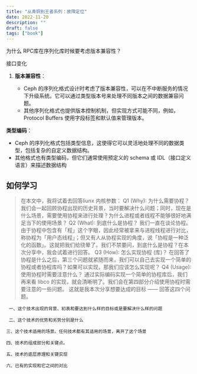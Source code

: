 ```yaml
---
title: "从青铜到王者系列：故障定位"
date: 2022-11-20
description: ""
draft: false
tags: ["book"]
---
```


为什么 RPC库在序列化库时候要考虑版本兼容性？

接口变化





1. **版本兼容性**：
    
    - Ceph 的序列化格式设计时考虑了版本兼容性，可以在不中断服务的情况下升级系统。它可以通过类型版本号来处理不同版本之间的数据兼容问题。
    - 其他序列化格式也提供版本控制机制，但实现方式可能不同，例如，Protocol Buffers 使用字段标签和默认值来管理版本。

**类型编码**：

- Ceph 的序列化格式包括类型信息，这使得它可以灵活地处理不同的数据类型，包括复杂的自定义数据结构。
- 其他格式也有类型编码，但它们通常使用预定义的 schema 或 IDL（接口定义语言）来描述数据结构


## 如何学习

> 在本文中，我将试着去回答liunx 内核参数：
> Q1 (Why): 为什么需要协程？
> 我们会一起回顾协程出现的历史背景，当时要解决什么问题；同时，现在是什么场景，需要使用协程来进行处理？为什么进程或者线程不能够很好地满足当下的使用场景？
> Q2 (What): 到底什么是协程？
> 我们一直在谈论协程。由于协程中包含有「程」这个字眼，因此经常被拿来与进程线程进行对比，称协程为「用户态线程」；但又有人从协程实现的角度，说「协程是一种泛化的函数」。这就把我们给绕晕了。我们不禁要问，到底什么是协程？在本次分享中，我会试着进行回答。
> Q3 (How): 怎么实现协程 (库)？
> 在回答了协程是什么之后，第三个问题就紧随而来，我们可以自己去实现一个简单的协程或者协程库吗？如果可以实现，那我们应该怎么实现呢？
> Q4 (Usage): 使用协程时需要注意什么？
> 通过实际编码实现一个简单的协程库后，我们再来看 libco 的实现，就会清晰明了。我们会在第四部分介绍使用协程时需要注意的一些问题。
> 这就是我本次分享想要达成的目标 —— 回答这四个问题。

~~~
 一、这个技术出现的背景、初衷和要达到什么样的目标或是要解决什么样的问题 

 二、这个技术的优势和劣势分别是什么 

三、这个技术适用的场景。任何技术都有其适用的场景，离开了这个场景

四、技术的组成部分和关键点。

五、技术的底层原理和关键实现

六、已有的实现和它之间的对比
~~~







